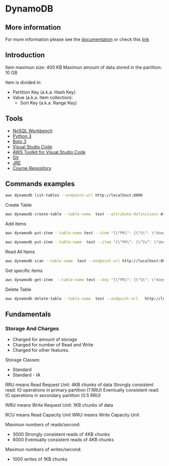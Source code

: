 # DynamoDB

## More information 

For more information please see the [documentation](https://docs.aws.amazon.com/amazondynamodb/latest/developerguide/Introduction.html) or check this [link](https://ddb.acloudfan.com/1.service-under-the-hood/)

## Introduction 

Item maximun size: 400 KB
Maximun amount of data stored in the partition: 10 GB

Item is divided in:
* Partition Key (a.k.a. Hash Key)
* Value (a.k.a. Item collection):
    * Sort Key (a.k.a. Range Key)

## Tools

* [NoSQL Workbench](https://docs.aws.amazon.com/amazondynamodb/latest/developerguide/workbench.html)
* [Python 3](https://www.python.org/downloads/)
* [Boto 3](https://boto3.amazonaws.com/v1/documentation/api/latest/guide/quickstart.html)
* [Visual Studio Code](https://visualstudio.microsoft.com/vs/community/)
* [AWS Toolkit for Visual Studio Code](https://marketplace.visualstudio.com/items?itemName=AmazonWebServices.aws-toolkit-vscode)
* [Git](https://github.com/git-guides/install-git)
* [JRE](https://docs.oracle.com/javase/10/install/installation-jdk-and-jre-microsoft-windows-platforms.htm#JSJIG-GUID-96EB3876-8C7A-4A25-9F3A-A2983FEC016A)
* [Course Repository](https://github.com/acloudfan/DynamoDB-For-Architects)

## Commands examples

```bash
aws dynamodb list-tables --endpoint-url http://localhost:8000
```

Create Table

```bash
aws dynamodb create-table --table-name  test --attribute-definitions AttributeName=PK,AttributeType=S AttributeName=SK,AttributeType=S  --key-schema AttributeName=PK,KeyType=HASH AttributeName=SK,KeyType=RANGE --provisioned-throughput ReadCapacityUnits=1,WriteCapacityUnits=1 --endpoint-url http://localhost:8000
```

Add items

```bash
aws dynamodb put-item --table-name test --item "{\"PK\": {\"S\": \"doe@example.com\"}, \"SK\": {\"S\": \"John Doe\"}, \"Age\": {\"N\": \"31\"}}" --endpoint-url http://localhost:8000

aws dynamodb put-item --table-name  test --item "{\"PK\": {\"S\": \"doe@example.com\"}, \"SK\": {\"S\": \"Jane Doe\"}, \"Age\": {\"N\": \"28\"}}" --endpoint-url   http://localhost:8000
```

Read All Items

```bash
aws dynamodb scan --table-name  test --endpoint-url http://localhost:8000
```

Get specific items

```bash
aws dynamodb get-item  --table-name test --key "{\"PK\": {\"S\": \"doe@example.com\"}, \"SK\": {\"S\": \"John Doe\"}}" --endpoint-url   http://localhost:8000
```

Delete Table

```bash
aws dynamodb delete-table --table-name  test --endpoint-url   http://localhost:8000
```

## Fundamentals 

### Storage And Charges

* Charged for amount of storage
* Charged for number of Read and Write
* Charged for other features.

Storage Classes:
* Standard
* Standard - IA

RRU means Read Request Unit: 4KB chunks of data
Strongly consistent read: IO operations in primary partition (1 RRU)
Eventually consistent read: IO operations in secondary partition (0.5 RRU)

WRU means Write Request Unit: 1KB chunks of data

RCU means Read Capacity Unit
WRU means Write Capacity Unit

Maximun numbers of reads/second: 
* 3000 Strongly consistent reads of 4KB chunks
* 6000 Eventually consistent reads of 4KB chunks

Maximun numbers of writes/second:
* 1000 writes of 1KB chunks